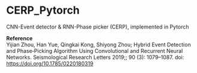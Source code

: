 # CERP_Pytorch
CNN-Event detector & RNN-Phase picker (CERP), implemented in Pytorch 


**Reference** <br>
Yijian Zhou, Han Yue, Qingkai Kong, Shiyong Zhou; Hybrid Event Detection and Phase‐Picking Algorithm Using Convolutional and Recurrent Neural Networks. Seismological Research Letters 2019;; 90 (3): 1079–1087. doi: https://doi.org/10.1785/0220180319
